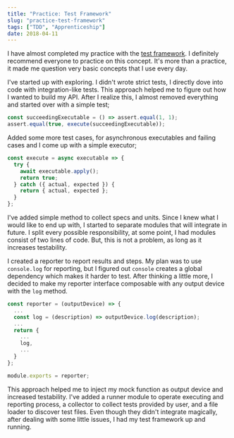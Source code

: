 ```yaml
---
title: "Practice: Test Framework"
slug: "practice-test-framework"
tags: ["TDD", "Apprenticeship"]
date: 2018-04-11
---
```


I have almost completed my practice with the [test framework](https://github.com/SengitU/kavun). I definitely recommend everyone to practice on this concept. It's more than a practice, it made me question very basic concepts that I use every day.

I've started up with exploring. I didn't wrote strict tests, I directly dove into code with integration-like tests. This approach helped me to figure out how I wanted to build my API. After I realize this, I almost removed everything and started over with a simple test;

```js
const succeedingExecutable = () => assert.equal(1, 1);
assert.equal(true, execute(succeedingExecutable));
```

Added some more test cases, for asynchronous executables and failing cases and I come up with a simple executor;

```js
const execute = async executable => {
  try {
    await executable.apply();
    return true;
  } catch ({ actual, expected }) {
    return { actual, expected };
  }
};
```

I've added simple method to collect specs and units. Since I knew what I would like to end up with, I started to separate modules that will integrate in future. I split every possible responsibility, at some point, I had modules consist of two lines of code. But, this is not a problem, as long as it increases testability.

I created a reporter to report results and steps. My plan was to use `console.log` for reporting, but I figured out `console` creates a global dependency which makes it harder to test. After thinking a little more, I decided to make my reporter interface composable with any output device with the `log` method.

```js
const reporter = (outputDevice) => {
  ...
  const log = (description) => outputDevice.log(description);
  ...
  return {
    ...
    log,
    ...
  }
};

module.exports = reporter;
```

This approach helped me to inject my mock function as output device and increased testability. I've added a runner module to operate executing and reporting process, a collector to collect tests provided by user, and a file loader to discover test files. Even though they didn't integrate magically, after dealing with some little issues, I had my test framework up and running.
